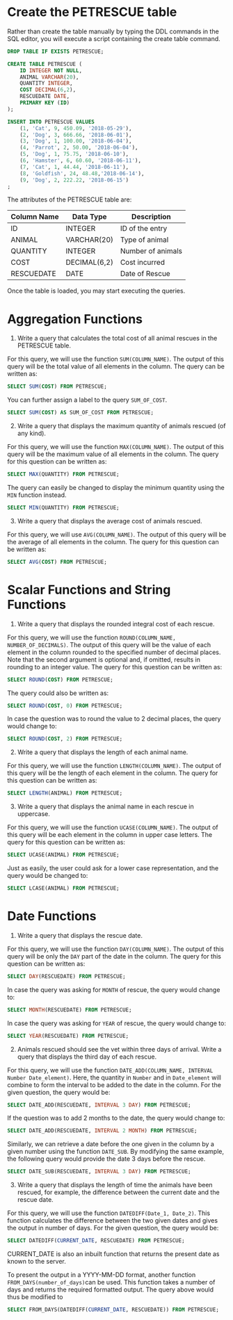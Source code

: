 # Create the PETRESCUE table

Rather than create the table manually by typing the DDL commands in the SQL editor, you will execute a script containing the create table command.

```sql
DROP TABLE IF EXISTS PETRESCUE;

CREATE TABLE PETRESCUE (
	ID INTEGER NOT NULL,
	ANIMAL VARCHAR(20),
	QUANTITY INTEGER,
	COST DECIMAL(6,2),
	RESCUEDATE DATE,
	PRIMARY KEY (ID)
);

INSERT INTO PETRESCUE VALUES
	(1, 'Cat', 9, 450.09, '2018-05-29'),
	(2, 'Dog', 3, 666.66, '2018-06-01'),
	(3, 'Dog', 1, 100.00, '2018-06-04'),
	(4, 'Parrot', 2, 50.00, '2018-06-04'),
	(5, 'Dog', 1, 75.75, '2018-06-10'),
	(6, 'Hamster', 6, 60.60, '2018-06-11'),
	(7, 'Cat', 1, 44.44, '2018-06-11'),
	(8, 'Goldfish', 24, 48.48,'2018-06-14'),
	(9, 'Dog', 2, 222.22, '2018-06-15')
;
```



The attributes of the PETRESCUE table are:

| Column Name | Data Type    | Description       |
|-------------|--------------|-------------------|
| ID          | INTEGER      | ID of the entry   |
| ANIMAL      | VARCHAR(20)  | Type of animal    |
| QUANTITY    | INTEGER      | Number of animals |
| COST        | DECIMAL(6,2) | Cost incurred     |
| RESCUEDATE  | DATE         | Date of Rescue    |

Once the table is loaded, you may start executing the queries.



# Aggregation Functions

1. Write a query that calculates the total cost of all animal rescues in the PETRESCUE table.

For this query, we will use the function `SUM(COLUMN_NAME)`. The output of this query will be the total value of all elements in the column. The query can be written as:

```sql
SELECT SUM(COST) FROM PETRESCUE;
```

You can further assign a label to the query `SUM_OF_COST`.

```sql
SELECT SUM(COST) AS SUM_OF_COST FROM PETRESCUE;
```

2. Write a query that displays the maximum quantity of animals rescued (of any kind).

For this query, we will use the function `MAX(COLUMN_NAME)`. The output of this query will be the maximum value of all elements in the column. The query for this question can be written as:

```sql
SELECT MAX(QUANTITY) FROM PETRESCUE;
```

The query can easily be changed to display the minimum quantity using the `MIN` function instead.

```sql
SELECT MIN(QUANTITY) FROM PETRESCUE;
```

3. Write a query that displays the average cost of animals rescued.

For this query, we will use `AVG(COLUMN_NAME)`. The output of this query will be the average of all elements in the column. The query for this question can be written as:

```sql
SELECT AVG(COST) FROM PETRESCUE;
```



# Scalar Functions and String Functions

1. Write a query that displays the rounded integral cost of each rescue.

For this query, we will use the function `ROUND(COLUMN_NAME, NUMBER_OF_DECIMALS)`. The output of this query will be the value of each element in the column rounded to the specified number of decimal places. Note that the second argument is optional and, if omitted, results in rounding to an integer value. The query for this question can be written as:

```sql
SELECT ROUND(COST) FROM PETRESCUE;
```

The query could also be written as:

```sql
SELECT ROUND(COST, 0) FROM PETRESCUE;
```

In case the question was to round the value to 2 decimal places, the query would change to:

```sql
SELECT ROUND(COST, 2) FROM PETRESCUE;
```

2. Write a query that displays the length of each animal name.

For this query, we will use the function `LENGTH(COLUMN_NAME)`. The output of this query will be the length of each element in the column. The query for this question can be written as:

```sql
SELECT LENGTH(ANIMAL) FROM PETRESCUE;
```

3. Write a query that displays the animal name in each rescue in uppercase.

For this query, we will use the function `UCASE(COLUMN_NAME)`. The output of this query will be each element in the column in upper case letters. The query for this question can be written as:

```sql
SELECT UCASE(ANIMAL) FROM PETRESCUE;
```

Just as easily, the user could ask for a lower case representation, and the query would be changed to:

```sql
SELECT LCASE(ANIMAL) FROM PETRESCUE;
```



# Date Functions

1. Write a query that displays the rescue date.

For this query, we will use the function `DAY(COLUMN_NAME)`. The output of this query will be only the `DAY` part of the date in the column. The query for this question can be written as:

```sql
SELECT DAY(RESCUEDATE) FROM PETRESCUE;
```

In case the query was asking for `MONTH` of rescue, the query would change to:

```sql
SELECT MONTH(RESCUEDATE) FROM PETRESCUE;
```

In case the query was asking for `YEAR` of rescue, the query would change to:

```sql
SELECT YEAR(RESCUEDATE) FROM PETRESCUE;
```

2. Animals rescued should see the vet within three days of arrival. Write a query that displays the third day of each rescue.

For this query, we will use the function `DATE_ADD(COLUMN_NAME, INTERVAL Number Date_element)`. Here, the quantity in `Number` and in `Date_element` will combine to form the interval to be added to the date in the column. For the given question, the query would be:

```sql
SELECT DATE_ADD(RESCUEDATE, INTERVAL 3 DAY) FROM PETRESCUE;
```

If the question was to add 2 months to the date, the query would change to:

```sql
SELECT DATE_ADD(RESCUEDATE, INTERVAL 2 MONTH) FROM PETRESCUE;
```

Similarly, we can retrieve a date before the one given in the column by a given number using the function `DATE_SUB`. By modifying the same example, the following query would provide the date 3 days before the rescue.

```sql
SELECT DATE_SUB(RESCUEDATE, INTERVAL 3 DAY) FROM PETRESCUE;
```

3. Write a query that displays the length of time the animals have been rescued, for example, the difference between the current date and the rescue date.

For this query, we will use the function `DATEDIFF(Date_1, Date_2)`. This function calculates the difference between the two given dates and gives the output in number of days. For the given question, the query would be:

```sql
SELECT DATEDIFF(CURRENT_DATE, RESCUEDATE) FROM PETRESCUE;
```

CURRENT_DATE is also an inbuilt function that returns the present date as known to the server.

To present the output in a YYYY-MM-DD format, another function `FROM_DAYS(number_of_days)`can be used. This function takes a number of days and returns the required formatted output. The query above would thus be modified to

```sql
SELECT FROM_DAYS(DATEDIFF(CURRENT_DATE, RESCUEDATE)) FROM PETRESCUE;
```